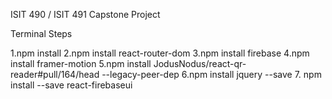 ISIT 490 / ISIT 491 Capstone Project

Terminal Steps

1.npm install 2.npm install react-router-dom 3.npm install firebase
4.npm install framer-motion 5.npm install JodusNodus/react-qr-reader#pull/164/head --legacy-peer-dep 6.npm install jquery --save 7. npm install --save react-firebaseui
